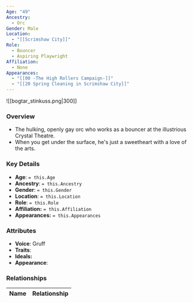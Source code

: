 ```yaml
---
Age: "49"
Ancestry:
  - Orc
Gender: Male
Location:
  - "[[Scrimshaw City]]"
Role:
  - Bouncer
  - Aspiring Playwright
Affiliation:
  - None
Appearances:
  - "[[00 -The High Rollers Campaign-]]"
  - "[[20 Spring Cleaning in Scrimshaw City]]"
---
```

![[bogtar_stinkuss.png|300]]

### Overview
- The hulking, openly gay orc who works as a bouncer at the illustrious Crystal Theatre.
- When you get under the surface, he's just a sweetheart with a love of the arts.

### Key Details
- **Age**: `= this.Age`
- **Ancestry**: `= this.Ancestry`
- **Gender**: `= this.Gender`
- **Location**: `= this.Location`
- **Role**: `= this.Role`
- **Affiliation:** `= this.Affiliation`
- **Appearances:** `= this.Appearances`

### Attributes
- **Voice**: Gruff
- **Traits**: 
- **Ideals:** 
- **Appearance**: 

### Relationships

| Name  | Relationship |
| ----- | ------------ |
